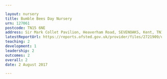 ```yaml
---

layout: nursery
title: Bumble Bees Day Nursery
urn: 127061
postcode: TN15 6NE
address: Sir Mark Collet Pavilion, Heaverham Road, SEVENOAKS, Kent, TN15 6NE
latestReportUrl: https://reports.ofsted.gov.uk/provider/files/2721909/urn/127061.pdf
teaching: 2
development: 1
leadership: 2
outcomes: 2
overall: 2
date: 2 August 2017

---
```

